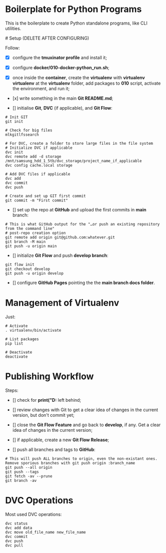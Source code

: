 # Boilerplate for Python Programs

This is the boilerplate to create Python standalone programs, like CLI utilities.


# Setup (DELETE AFTER CONFIGURING)

Follow:

- [x] configure the **tmuxinator profile** and install it;

- [x] configure **docker/010-docker-python_run.sh**;

- [x] once inside the **container**, create the **virtualenv** with **virtualenv virtualenv** at the **virtualenv** folder, add packages to **010** script, activate the environment, and run it;

- [x] write something in the main **Git README.md**;

- [] initialise **Git**, **DVC** (if applicable), and **Git Flow**:

```shell
# Init GIT
git init

# Check for big files
mlkgitlfssearch

# For DVC, create a folder to store large files in the file system
# Initialize DVC if applicable
dvc init
dvc remote add -d storage /mnt/samsung_hdd_1_5tb/dvc_storage/project_name_if_applicable
dvc config cache.local storage

# Add DVC files if applicable
dvc add
dvc commit
dvc push

# Create and set up GIT first commit
git commit -m "First commit"
```

- [] set up the repo at **GitHub** and upload the first commits in **main** branch:

```shell
# This is what GitHub output for the "…or push an existing repository from the command line"
# post-repo creation option
git remote add origin git@github.com:whatever.git
git branch -M main
git push -u origin main
```

- [] initialize **Git Flow** and push **develop branch**:

```shell
git flow init
git checkout develop
git push -u origin develop
```

- [] configure **GitHub Pages** pointing the the **main branch docs folder**.


# Management of Virtualenv

Just:

```shell
# Activate
. virtualenv/bin/activate

# List packages
pip list

# Deactivate
deactivate
```


# Publishing Workflow

Steps:

- [] check for **print("D:** left behind;

- [] review changes with Git to get a clear idea of changes in the current version, but don't commit yet;

- [] close the **Git Flow Feature** and go back to **develop**, if any. Get a clear idea of changes in the current version;

- [] if applicable, create a new **Git Flow Release**;

- [] push all branches and tags to **GitHub**:

```Shell
# This will push ALL branches to origin, even the non-existant ones. Remove sporious branches with git push origin :branch_name
git push --all origin
git push --tags
git fetch -av --prune
git branch -av
```


# DVC Operations

Most used DVC operations:

```shell
dvc status
dvc add data
dvc move old_file_name new_file_name
dvc commit
dvc push
dvc pull
```
